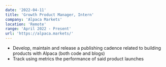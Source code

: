 ```yaml
---
date: '2022-04-11'
title: 'Growth Product Manager, Intern'
company: 'Alpaca Markets'
location: 'Remote'
range: 'April 2022 - Present'
url: 'https://alpaca.markets/'
---
```


- Develop, maintain and release a publishing cadence related to building products with Alpaca (both code and blogs)
- Track using metrics the performance of said product launches
